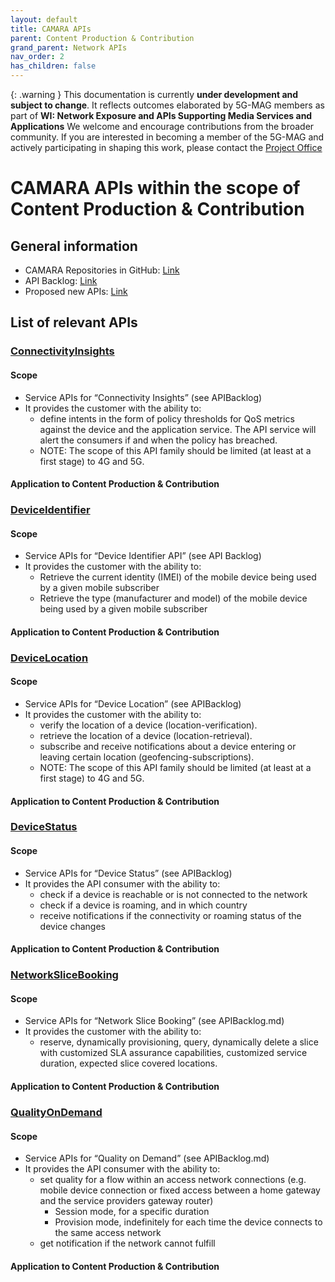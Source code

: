 ```yaml
---
layout: default
title: CAMARA APIs
parent: Content Production & Contribution
grand_parent: Network APIs
nav_order: 2
has_children: false
---
```


{: .warning }
This documentation is currently **under development and subject to change**. It reflects outcomes elaborated by 5G-MAG members as part of **WI: Network Exposure and APIs Supporting Media Services and Applications**
We welcome and encourage contributions from the broader community. If you are interested in becoming a member of the 5G-MAG and actively participating in shaping this work, please contact the [Project Office](https://www.5g-mag.com/contact)

# CAMARA APIs within the scope of Content Production & Contribution

## General information

- CAMARA Repositories in GitHub: [Link](https://github.com/orgs/camaraproject/repositories?q=sort%3Aname-asc)
- API Backlog: [Link](https://github.com/camaraproject/WorkingGroups/blob/main/APIBacklog/documentation/APIbacklog.md)
- Proposed new APIs: [Link](https://github.com/camaraproject/WorkingGroups/pulls)

## List of relevant APIs

### [ConnectivityInsights](https://github.com/camaraproject/ConnectivityInsights)

#### Scope
- Service APIs for “Connectivity Insights” (see APIBacklog)
- It provides the customer with the ability to:
  - define intents in the form of policy thresholds for QoS metrics against the device and the application service. The API service will alert the consumers if and when the policy has breached.
  - NOTE: The scope of this API family should be limited (at least at a first stage) to 4G and 5G.

#### Application to Content Production & Contribution


### [DeviceIdentifier](https://github.com/camaraproject/DeviceIdentifier)

#### Scope
- Service APIs for “Device Identifier API” (see API Backlog)
- It provides the customer with the ability to:
  - Retrieve the current identity (IMEI) of the mobile device being used by a given mobile subscriber
  - Retrieve the type (manufacturer and model) of the mobile device being used by a given mobile subscriber

#### Application to Content Production & Contribution


### [DeviceLocation](https://github.com/camaraproject/DeviceLocation)

#### Scope
- Service APIs for “Device Location” (see APIBacklog)
- It provides the customer with the ability to:
  - verify the location of a device (location-verification).
  - retrieve the location of a device (location-retrieval).
  - subscribe and receive notifications about a device entering or leaving certain location (geofencing-subscriptions).
  - NOTE: The scope of this API family should be limited (at least at a first stage) to 4G and 5G.

#### Application to Content Production & Contribution


### [DeviceStatus](https://github.com/camaraproject/DeviceStatus)

#### Scope
- Service APIs for “Device Status” (see APIBacklog)
- It provides the API consumer with the ability to:
  - check if a device is reachable or is not connected to the network
  - check if a device is roaming, and in which country
  - receive notifications if the connectivity or roaming status of the device changes

#### Application to Content Production & Contribution


### [NetworkSliceBooking](https://github.com/camaraproject/NetworkSliceBooking)

#### Scope
- Service APIs for “Network Slice Booking” (see APIBacklog.md)
- It provides the customer with the ability to:
  - reserve, dynamically provisioning, query, dynamically delete a slice with customized SLA assurance capabilities, customized service duration, expected slice covered locations.

#### Application to Content Production & Contribution


### [QualityOnDemand](https://github.com/camaraproject/QualityOnDemand)

#### Scope
- Service APIs for “Quality on Demand” (see APIBacklog.md)
- It provides the API consumer with the ability to:
  - set quality for a flow within an access network connections (e.g. mobile device connection or fixed access between a home gateway and the service providers gateway router)
    - Session mode, for a specific duration
    - Provision mode, indefinitely for each time the device connects to the same access network
  - get notification if the network cannot fulfill

#### Application to Content Production & Contribution

